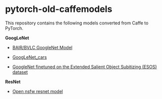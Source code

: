 # pytorch-old-caffemodels

This repository contains the following models converted from Caffe to PyTorch.

**GoogLeNet**

* [BAIR/BVLC GoogleNet Model](https://github.com/BVLC/caffe/tree/master/models/bvlc_googlenet)

* [GoogLeNet_cars](https://gist.github.com/bogger/b90eb88e31cd745525ae)

* [GoogleNet finetuned on the Extended Salient Object Subitizing (ESOS) dataset](https://gist.github.com/jimmie33/7ea9f8ac0da259866b854460f4526034)

**ResNet**

* [Open nsfw resnet model](https://github.com/yahoo/open_nsfw)
